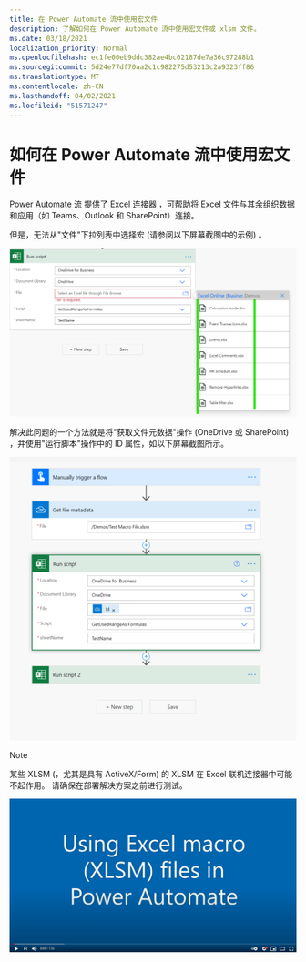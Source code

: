 ```yaml
---
title: 在 Power Automate 流中使用宏文件
description: 了解如何在 Power Automate 流中使用宏文件或 xlsm 文件。
ms.date: 03/18/2021
localization_priority: Normal
ms.openlocfilehash: ec1fe00eb9ddc382ae4bc02187de7a36c97288b1
ms.sourcegitcommit: 5d24e77df70aa2c1c982275d53213c2a9323ff86
ms.translationtype: MT
ms.contentlocale: zh-CN
ms.lasthandoff: 04/02/2021
ms.locfileid: "51571247"
---
```

# <a name="how-to-use-macro-files-in-power-automate-flows"></a>如何在 Power Automate 流中使用宏文件

[Power Automate 流](https://flow.microsoft.com/) 提供了 [Excel 连接器](https://flow.microsoft.com/connectors/shared_excelonlinebusiness/excel-online-business/) ，可帮助将 Excel 文件与其余组织数据和应用（如 Teams、Outlook 和 SharePoint）连接。

但是，无法从"文件"下拉列表中选择宏 (请参阅以下屏幕截图中的示例) 。

![运行脚本操作中无 xlsm](../images/no-xlsm.png)

解决此问题的一个方法就是将"获取文件元数据"操作 (OneDrive 或 SharePoint) ，并使用"运行脚本"操作中的 ID 属性，如以下屏幕截图所示。

![运行脚本操作中的 xlsm](../images/xlsm-in-pa.png)

> [!NOTE]
> 某些 XLSM (，尤其是具有 ActiveX/Form) 的 XLSM 在 Excel 联机连接器中可能不起作用。 请确保在部署解决方案之前进行测试。

[![观看有关在运行脚本操作中使用 XLSM 的视频](../images/xlsm-vid.png)](https://youtu.be/o-H9BbywJQQ "有关在运行脚本操作中使用 XLSM 的视频")
